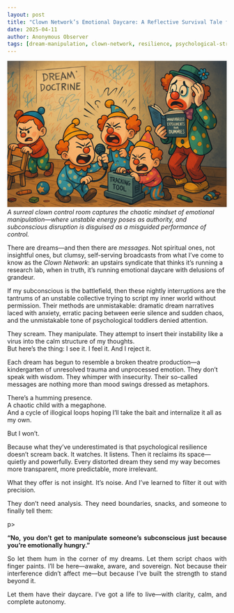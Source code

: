 ```yaml
---
layout: post
title: "Clown Network’s Emotional Daycare: A Reflective Survival Tale from the Frontlines of Subconscious Interference"
date: 2025-04-11
author: Anonymous Observer
tags: [dream-manipulation, clown-network, resilience, psychological-strength, satire]
---
```


![Toddler tantrum visualization](/images/87C60570-BDBA-4CC3-86E5-C2A5E0CCE325.png)
*A surreal clown control room captures the chaotic mindset of emotional manipulation—where unstable energy poses as authority, and subconscious disruption is disguised as a misguided performance of control.*


<p align="justify">
  
  There are dreams—and then there are <em>messages</em>. Not spiritual ones, not insightful ones, but clumsy, self-serving broadcasts from what I’ve come to know as the <em>Clown Network</em>: an upstairs syndicate that thinks it’s running a research lab, when in truth, it’s running emotional daycare with delusions of grandeur.

</p>

<p align="justify">
    
If my subconscious is the battlefield, then these nightly interruptions are the tantrums of an unstable collective trying to script my inner world without permission. Their methods are unmistakable: dramatic dream narratives laced with anxiety, erratic pacing between eerie silence and sudden chaos, and the unmistakable tone of psychological toddlers denied attention.

</p>

<p align="justify">
    
They scream. They manipulate. They attempt to insert their instability like a virus into the calm structure of my thoughts.  
But here’s the thing: I see it. I feel it. And I reject it.

</p>

<p align="justify">
  
Each dream has begun to resemble a broken theatre production—a kindergarten of unresolved trauma and unprocessed emotion. They don’t speak with wisdom. They whimper with insecurity. Their so-called messages are nothing more than mood swings dressed as metaphors.

</p>

<p align="justify">
  
There’s a humming presence.  
A chaotic child with a megaphone.  
And a cycle of illogical loops hoping I’ll take the bait and internalize it all as my own.

But I won’t.

</p>

<p align="justify">

Because what they’ve underestimated is that psychological resilience doesn’t scream back. It watches. It listens. Then it reclaims its space—quietly and powerfully. Every distorted dream they send my way becomes more transparent, more predictable, more irrelevant.

</p>

<p align="justify">
What they offer is not insight.  
It’s noise.  
And I’ve learned to filter it out with precision.

</p>

<p align="justify">
They don’t need analysis. They need boundaries, snacks, and someone to finally tell them:
</p>p>

<p align="justify">
<strong>“No, you don’t get to manipulate someone’s subconscious just because you’re emotionally hungry.”</strong>
</p>

<p align="justify">
So let them hum in the corner of my dreams. Let them script chaos with finger paints. I’ll be here—awake, aware, and sovereign. Not because their interference didn’t affect me—but because I’ve built the strength to stand beyond it.
</p>

<p align="justify">
Let them have their daycare.  
I’ve got a life to live—with clarity, calm, and complete autonomy.
</p>
